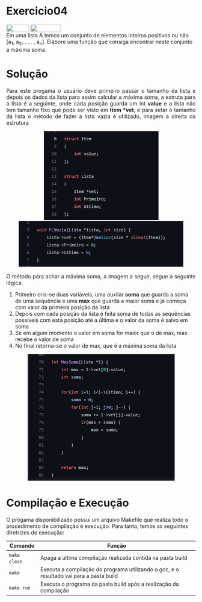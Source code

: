# Exercicio04

<div style="display: inline-block;">
<img align="center" height="20px" width="60px" src="https://img.shields.io/badge/Language-C-blue"/> 
<img align="center" height="20px" width="80px" src="https://img.shields.io/badge/Made%20in-VSCode-red"/> 
</div>
<br>
Em uma lista A temos um conjunto de elementos inteiros positivos ou não [a<sub>1</sub>, a<sub>2</sub>, . . . , a<sub>n</sub>]. Elabore uma função que consiga encontrar
neste conjunto a máxima soma.

# Solução

<p align="justify">
Para este progama o usuário deve primeiro passar o tamanho da lista e depois os dados da lista para assim calcular a máxima soma, a estruta para a lista é a seguinte, onde cada posição guarda um int <strong>value</strong> e a lista não tem tamanho fixo que pode ser visto em <strong>Item *vet</strong>, e para setar o tamanho da lista o método de fazer a lista vazia é utilizado, imagem a direita da estrutura
</p>
<p align="center">
<img src="imgs/estrutura.png">
<img src="imgs/tamanho.png">
</p>

<p align="justify">
O método para achar a máxima soma, a imagem a seguir, segue a seguinte lógica:
<ol>
  <li>Primeiro cria-se duas variáveis, uma auxilar <strong>soma</strong> que guarda a soma de uma sequência e uma <strong>max</strong> que guarda a maior soma e já começa com valor da primeira posição da lista</li>
  <li>Depois com cada posição da lista é feita soma de todas as sequências possíveis com está posição até a última e o valor da soma é salvo em soma</li>
  <li>Se em algum momento o valor em soma for maior que o de max, max recebe o valor de soma</li>
  <li>No final retorna-se o valor de max, que é a máxima soma da lista</li>
</ol>
</p>
<p align="center">
<img src="imgs/maxsoma.png">
</p>

# Compilação e Execução

O progama disponibilizado possui um arquivo Makefile que realiza todo o procedimento de compilação e execução. Para tanto, temos as seguintes diretrizes de execução:


| Comando                |  Função                                                                                           |                     
| -----------------------| ------------------------------------------------------------------------------------------------- |
|  `make clean`          | Apaga a última compilação realizada contida na pasta build                                        |
|  `make`                | Executa a compilação do programa utilizando o gcc, e o resultado vai para a pasta build           |
|  `make run`            | Executa o programa da pasta build após a realização da compilação                                 |
